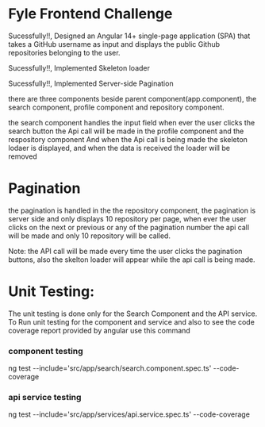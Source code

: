 # Fyle Frontend Challenge

Sucessfully!!, Designed an Angular 14+ single-page application (SPA) that takes a GitHub username as input and displays the public Github repositories belonging to the user.

Sucessfully!!, Implemented Skeleton loader

Sucessfully!!, Implemented Server-side Pagination

there are three components beside parent component(app.component), the search component, profile component and repository component.

the search component handles the input field when ever the user clicks the search button the Api call will be made in the profile component and the respository component And when the Api call is being made the skeleton lodaer is displayed, and when the data is received the loader will be removed

# Pagination

the pagination is handled in the the repository component, the pagination is server side and only displays 10 repository per page, when ever the user clicks on the next or previous or any of the pagination number the api call will be made and only 10 repository will be called.

Note: the API call will be made every time the user clicks the pagination buttons, also the skelton loader will appear while the api call is being made.

# Unit Testing:

The unit testing is done only for the Search Component and the API service.
To Run unit testing for the component and service and also to see the code coverage report provided by angular use this command

### component testing

ng test --include='src/app/search/search.component.spec.ts' --code-coverage

### api service testing

ng test --include='src/app/services/api.service.spec.ts' --code-coverage

